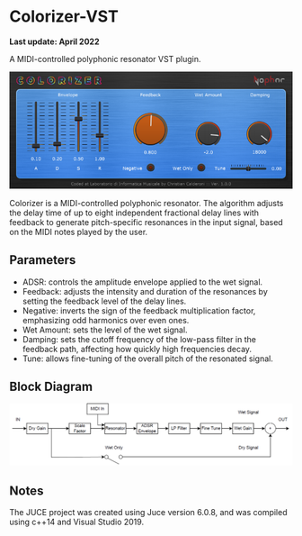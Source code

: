 # Colorizer-VST

**Last update: April 2022**

A MIDI-controlled polyphonic resonator VST plugin.

<p align="center">
  <img src="Images/Colorizer.png" alt="ColorizerGUI">
</p>

Colorizer is a MIDI-controlled polyphonic resonator. The algorithm adjusts the delay time of up to eight independent fractional delay lines with feedback to generate pitch-specific resonances in the input signal, based on the MIDI notes played by the user.

## Parameters

- ADSR: controls the amplitude envelope applied to the wet signal.
- Feedback: adjusts the intensity and duration of the resonances by setting the feedback level of the delay lines.
- Negative: inverts the sign of the feedback multiplication factor, emphasizing odd harmonics over even ones.
- Wet Amount: sets the level of the wet signal.
- Damping: sets the cutoff frequency of the low-pass filter in the feedback path, affecting how quickly high frequencies decay.
- Tune: allows fine-tuning of the overall pitch of the resonated signal.

## Block Diagram

<p align="center">
  <img src="Images/SignalPath.png" alt="SignalPath">
</p>

## Notes

The JUCE project was created using Juce version 6.0.8, and was compiled using c++14 and Visual Studio 2019.
